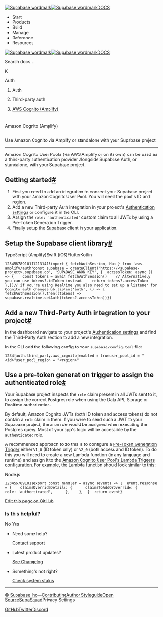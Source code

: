 [![Supabase wordmark](https://supabase.com/docs/_next/image?url=%2Fdocs%2Fsupabase-dark.svg&w=256&q=75&dpl=dpl_5BYG5BkQhU19GEfZfhcgAbeGcRQo)![Supabase wordmark](https://supabase.com/docs/_next/image?url=%2Fdocs%2Fsupabase-light.svg&w=256&q=75&dpl=dpl_5BYG5BkQhU19GEfZfhcgAbeGcRQo)DOCS](https://supabase.com/docs)

-   [Start](https://supabase.com/docs/guides/getting-started)
-   Products
-   Build
-   Manage
-   Reference
-   Resources

[![Supabase wordmark](https://supabase.com/docs/_next/image?url=%2Fdocs%2Fsupabase-dark.svg&w=256&q=75&dpl=dpl_5BYG5BkQhU19GEfZfhcgAbeGcRQo)![Supabase wordmark](https://supabase.com/docs/_next/image?url=%2Fdocs%2Fsupabase-light.svg&w=256&q=75&dpl=dpl_5BYG5BkQhU19GEfZfhcgAbeGcRQo)DOCS](https://supabase.com/docs)

Search docs...

K

Auth

1.  Auth

3.  Third-party auth

5.  [AWS Cognito (Amplify)](https://supabase.com/docs/guides/auth/third-party/aws-cognito)

# 

Amazon Cognito (Amplify)

## 

Use Amazon Cognito via Amplify or standalone with your Supabase project

* * *

Amazon Cognito User Pools (via AWS Amplify or on its own) can be used as a third-party authentication provider alongside Supabase Auth, or standalone, with your Supabase project.

## Getting started[#](#getting-started)

1.  First you need to add an integration to connect your Supabase project with your Amazon Cognito User Pool. You will need the pool's ID and region.
2.  Add a new Third-party Auth integration in your project's [Authentication settings](https://supabase.com/dashboard/project/_/settings/auth) or configure it in the CLI.
3.  Assign the `role: 'authenticated'` custom claim to all JWTs by using a Pre-Token Generation Trigger.
4.  Finally setup the Supabase client in your application.

## Setup the Supabase client library[#](#setup-the-supabase-client-library)

TypeScript (Amplify)Swift (iOS)FlutterKotlin

```
123456789101112131415import { fetchAuthSession, Hub } from 'aws-amplify/auth'const supabase = createClient('https://<supabase-project>.supabase.co', 'SUPABASE_ANON_KEY', {  accessToken: async () => {    const tokens = await fetchAuthSession()    // Alternatively you can use tokens?.idToken instead.    return tokens?.accessToken  },})// if you're using Realtime you also need to set up a listener for Cognito auth changesHub.listen('auth', () => {  fetchAuthSession().then((tokens) => supabase.realtime.setAuth(tokens?.accessToken))})
```

## Add a new Third-Party Auth integration to your project[#](#add-a-new-third-party-auth-integration-to-your-project)

In the dashboard navigate to your project's [Authentication settings](https://supabase.com/dashboard/project/_/settings/auth) and find the Third-Party Auth section to add a new integration.

In the CLI add the following config to your `supabase/config.toml` file:

```
1234[auth.third_party.aws_cognito]enabled = trueuser_pool_id = "<id>"user_pool_region = "<region>"
```

## Use a pre-token generation trigger to assign the authenticated role[#](#use-a-pre-token-generation-trigger-to-assign-the-authenticated-role)

Your Supabase project inspects the `role` claim present in all JWTs sent to it, to assign the correct Postgres role when using the Data API, Storage or Realtime authorization.

By default, Amazon Cognito JWTs (both ID token and access tokens) do not contain a `role` claim in them. If you were to send such a JWT to your Supabase project, the `anon` role would be assigned when executing the Postgres query. Most of your app's logic will be accessible by the `authenticated` role.

A recommended approach to do this is to configure a [Pre-Token Generation Trigger](https://docs.aws.amazon.com/cognito/latest/developerguide/user-pool-lambda-pre-token-generation.html) either `V1_0` (ID token only) or `V2_0` (both access and ID token). To do this you will need to create a new Lambda function (in any language and runtime) and assign it to the [Amazon Cognito User Pool's Lambda Triggers configuration](https://docs.aws.amazon.com/cognito/latest/developerguide/cognito-user-identity-pools-working-with-aws-lambda-triggers.html). For example, the Lambda function should look similar to this:

Node.js

```
1234567891011export const handler = async (event) => {  event.response = {    claimsOverrideDetails: {      claimsToAddOrOverride: {        role: 'authenticated',      },    },  }  return event}
```

[Edit this page on GitHub](https://github.com/supabase/supabase/blob/master/apps/docs/content/guides/auth/third-party/aws-cognito.mdx)

### Is this helpful?

No Yes

-   Need some help?
    
    [Contact support](https://supabase.com/support)
-   Latest product updates?
    
    [See Changelog](https://supabase.com/changelog)
-   Something's not right?
    
    [Check system status](https://status.supabase.com/)

* * *

[© Supabase Inc](https://supabase.com/)—[Contributing](https://github.com/supabase/supabase/blob/master/apps/docs/DEVELOPERS.md)[Author Styleguide](https://github.com/supabase/supabase/blob/master/apps/docs/CONTRIBUTING.md)[Open Source](https://supabase.com/open-source)[SupaSquad](https://supabase.com/supasquad)Privacy Settings

[GitHub](https://github.com/supabase/supabase)[Twitter](https://twitter.com/supabase)[Discord](https://discord.supabase.com/)